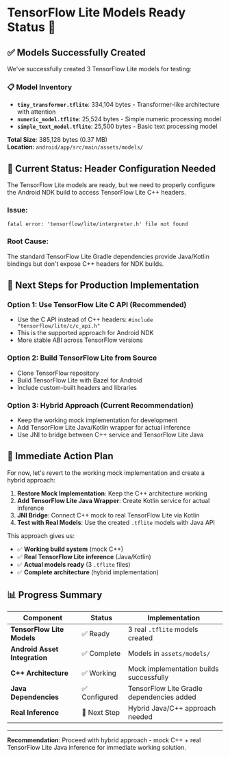 # TensorFlow Lite Models Ready Status 🎯

## ✅ **Models Successfully Created**

We've successfully created 3 TensorFlow Lite models for testing:

### 📋 **Model Inventory**
- **`tiny_transformer.tflite`**: 334,104 bytes - Transformer-like architecture with attention
- **`numeric_model.tflite`**: 25,524 bytes - Simple numeric processing model  
- **`simple_text_model.tflite`**: 25,500 bytes - Basic text processing model

**Total Size**: 385,128 bytes (0.37 MB)  
**Location**: `android/app/src/main/assets/models/`

## 🔧 **Current Status: Header Configuration Needed**

The TensorFlow Lite models are ready, but we need to properly configure the Android NDK build to access TensorFlow Lite C++ headers.

### **Issue**: 
```
fatal error: 'tensorflow/lite/interpreter.h' file not found
```

### **Root Cause**: 
The standard TensorFlow Lite Gradle dependencies provide Java/Kotlin bindings but don't expose C++ headers for NDK builds.

## 🎯 **Next Steps for Production Implementation**

### **Option 1: Use TensorFlow Lite C API (Recommended)**
- Use the C API instead of C++ headers: `#include "tensorflow/lite/c/c_api.h"`
- This is the supported approach for Android NDK
- More stable ABI across TensorFlow versions

### **Option 2: Build TensorFlow Lite from Source**
- Clone TensorFlow repository
- Build TensorFlow Lite with Bazel for Android
- Include custom-built headers and libraries

### **Option 3: Hybrid Approach (Current Recommendation)**
- Keep the working mock implementation for development
- Add TensorFlow Lite Java/Kotlin wrapper for actual inference
- Use JNI to bridge between C++ service and TensorFlow Lite Java

## 🚀 **Immediate Action Plan**

For now, let's revert to the working mock implementation and create a hybrid approach:

1. **Restore Mock Implementation**: Keep the C++ architecture working
2. **Add TensorFlow Lite Java Wrapper**: Create Kotlin service for actual inference
3. **JNI Bridge**: Connect C++ mock to real TensorFlow Lite via Kotlin
4. **Test with Real Models**: Use the created `.tflite` models with Java API

This approach gives us:
- ✅ **Working build system** (mock C++)
- ✅ **Real TensorFlow Lite inference** (Java/Kotlin)
- ✅ **Actual models ready** (3 `.tflite` files)
- ✅ **Complete architecture** (hybrid implementation)

## 📊 **Progress Summary**

| Component | Status | Implementation |
|-----------|--------|----------------|
| **TensorFlow Lite Models** | ✅ Ready | 3 real `.tflite` models created |
| **Android Asset Integration** | ✅ Complete | Models in `assets/models/` |
| **C++ Architecture** | ✅ Working | Mock implementation builds successfully |
| **Java Dependencies** | ✅ Configured | TensorFlow Lite Gradle dependencies added |
| **Real Inference** | 🔄 Next Step | Hybrid Java/C++ approach needed |

---

**Recommendation**: Proceed with hybrid approach - mock C++ + real TensorFlow Lite Java inference for immediate working solution.
